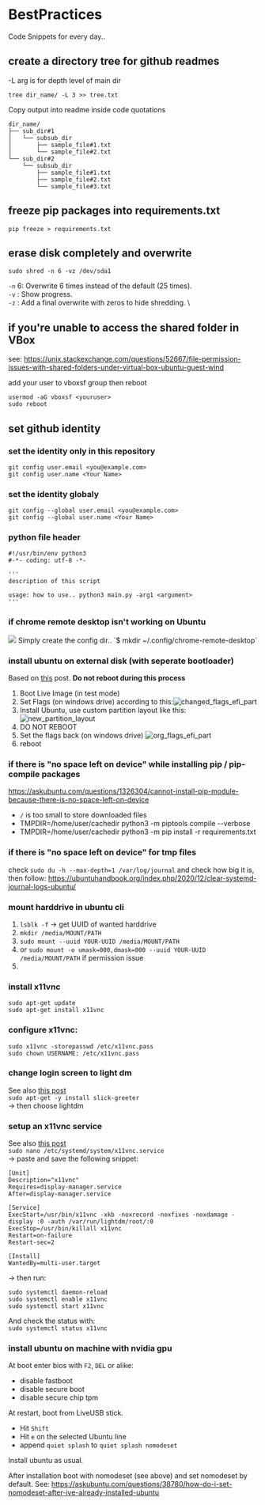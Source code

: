# BestPractices
Code Snippets for every day..

## create a directory tree for github readmes
-L arg is for depth level of main dir
```
tree dir_name/ -L 3 >> tree.txt
```
Copy output into readme inside code quotations
```
dir_name/
├── sub_dir#1
│   └── subsub_dir
│       ├── sample_file#1.txt
│       └── sample_file#2.txt
└── sub_dir#2
    └── subsub_dir
        ├── sample_file#1.txt
        ├── sample_file#2.txt
        └── sample_file#3.txt
```


## freeze pip packages into requirements.txt
```
pip freeze > requirements.txt
```

## erase disk completely and overwrite
```
sudo shred -n 6 -vz /dev/sda1
```
```-n``` 6: Overwrite 6 times instead of the default (25 times). \
```-v``` : Show progress. \
```-z``` : Add a final overwrite with zeros to hide shredding. \

## if you're unable to access the shared folder in VBox
see: https://unix.stackexchange.com/questions/52667/file-permission-issues-with-shared-folders-under-virtual-box-ubuntu-guest-wind

add your user to vboxsf group then reboot
```
usermod -aG vboxsf <youruser>
sudo reboot
```

## set github identity

### set the identity only in this repository
```
git config user.email <you@example.com>
git config user.name <Your Name>
```

### set the identity globaly
```
git config --global user.email <you@example.com>
git config --global user.name <Your Name>
```

### python file header

```
#!/usr/bin/env python3
#-*- coding: utf-8 -*-

'''
description of this script

usage: how to use.. python3 main.py -arg1 <argument>
'''

```

### if chrome remote desktop isn't working on Ubuntu

<img src="./chrome-remote-desktop-setup.png">
Simply create the config dir..
`$ mkdir ~/.config/chrome-remote-desktop`


### install ubuntu on external disk (with seperate bootloader)
Based on [this](https://unix.stackexchange.com/questions/305345/where-is-grub-installed-and-do-i-need-a-new-one-for-a-separate-linux-installatio) post.
**Do not reboot during this process**
1. Boot Live Image (in test mode)
2. Set Flags (on windows drive) according to this:![changed_flags_efi_part](https://user-images.githubusercontent.com/34251323/139534953-bd86aaca-421c-4804-aeb5-d1729fc73a8c.png)
3. Install Ubuntu, use custom partition layout like this: ![new_partition_layout](https://user-images.githubusercontent.com/34251323/139534956-0062a5c6-2ddb-4c7d-89a7-9bd22392ac46.png)
4. DO NOT REBOOT
5. Set the flags back (on windows drive) ![org_flags_efi_part](https://user-images.githubusercontent.com/34251323/139534958-7da265c1-b782-4061-a3f8-bb27f915a12a.png)
6. reboot




### if there is "no space left on device" while installing pip / pip-compile packages
https://askubuntu.com/questions/1326304/cannot-install-pip-module-because-there-is-no-space-left-on-device

- `/` is too small to store downloaded files
- TMPDIR=/home/user/cachedir python3 -m piptools compile --verbose
- TMPDIR=/home/user/cachedir python3 -m pip install -r requirements.txt

### if there is "no space left on device" for tmp files
check `sudo du -h --max-depth=1 /var/log/journal` and check how big it is, then follow:
https://ubuntuhandbook.org/index.php/2020/12/clear-systemd-journal-logs-ubuntu/


### mount harddrive in ubuntu cli
1. `lsblk -f` -> get UUID of wanted harddrive
2. `mkdir /media/MOUNT/PATH`
3. `sudo mount --uuid YOUR-UUID /media/MOUNT/PATH`
4. or `sudo mount -o umask=000,dmask=000 --uuid YOUR-UUID /media/MOUNT/PATH` if permission issue
5. 


### install x11vnc
`sudo apt-get update` \
`sudo apt-get install x11vnc`

### configure x11vnc:
`sudo x11vnc -storepasswd /etc/x11vnc.pass` \
`sudo chown USERNAME: /etc/x11vnc.pass`

### change login screen to light dm
See also [this post](https://c-nergy.be/blog/?p=11767) \
`sudo apt-get -y install slick-greeter` \
-> then choose lightdm

### setup an x11vnc service
See also [this post](https://askubuntu.com/questions/229989/how-to-setup-x11vnc-to-access-with-graphical-login-screen) \
`sudo nano /etc/systemd/system/x11vnc.service` \
-> paste and save the following snippet:
```
[Unit]
Description="x11vnc"
Requires=display-manager.service
After=display-manager.service

[Service]
ExecStart=/usr/bin/x11vnc -xkb -noxrecord -noxfixes -noxdamage -display :0 -auth /var/run/lightdm/root/:0
ExecStop=/usr/bin/killall x11vnc
Restart=on-failure
Restart-sec=2

[Install]
WantedBy=multi-user.target
```
-> then run:

`sudo systemctl daemon-reload` \
`sudo systemctl enable x11vnc` \
`sudo systemctl start x11vnc` 

And check the status with: \
`sudo systemctl status x11vnc`



### install ubuntu on machine with nvidia gpu

At boot enter bios with `F2`, `DEL` or alike:
- disable fastboot
- disable secure boot
- disable secure chip tpm

At restart, boot from LiveUSB stick.
- Hit `Shift`
- Hit `e` on the selected Ubuntu line
- append `quiet splash` to `quiet splash nomodeset`

Install ubuntu as usual.

After installation boot with nomodeset (see above) and set nomodeset by default. See: https://askubuntu.com/questions/38780/how-do-i-set-nomodeset-after-ive-already-installed-ubuntu














